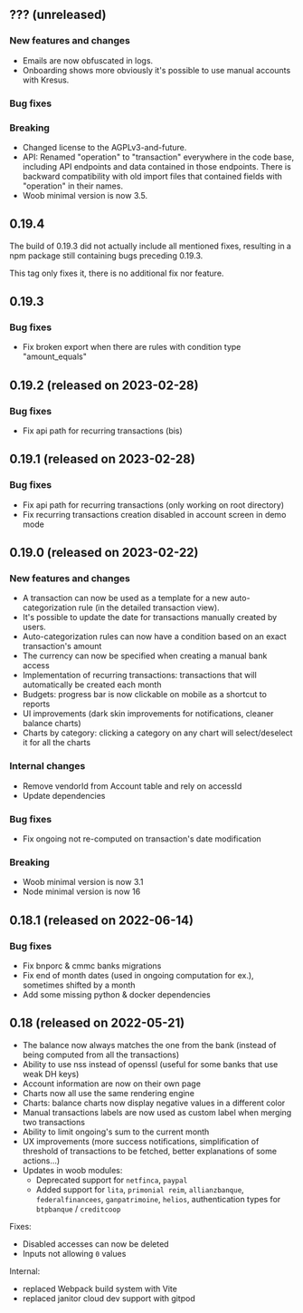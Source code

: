## ??? (unreleased)

### New features and changes

- Emails are now obfuscated in logs.
- Onboarding shows more obviously it's possible to use manual accounts with Kresus.

### Bug fixes

### Breaking

- Changed license to the AGPLv3-and-future.
- API: Renamed "operation" to "transaction" everywhere in the code base, including API endpoints
  and data contained in those endpoints. There is backward compatibility with old import files that
  contained fields with "operation" in their names.
- Woob minimal version is now 3.5.

## 0.19.4

The build of 0.19.3 did not actually include all mentioned fixes, resulting in a npm package
still containing bugs preceding 0.19.3.

This tag only fixes it, there is no additional fix nor feature.

## 0.19.3

### Bug fixes

- Fix broken export when there are rules with condition type "amount_equals"

## 0.19.2 (released on 2023-02-28)

### Bug fixes

- Fix api path for recurring transactions (bis)

## 0.19.1 (released on 2023-02-28)

### Bug fixes

- Fix api path for recurring transactions (only working on root directory)
- Fix recurring transactions creation disabled in account screen in demo mode

## 0.19.0 (released on 2023-02-22)

### New features and changes

- A transaction can now be used as a template for a new auto-categorization
  rule (in the detailed transaction view).
- It's possible to update the date for transactions manually created by users.
- Auto-categorization rules can now have a condition based on an exact
  transaction's amount
- The currency can now be specified when creating a manual bank access
- Implementation of recurring transactions: transactions that will automatically
  be created each month
- Budgets: progress bar is now clickable on mobile as a shortcut to reports
- UI improvements (dark skin improvements for notifications, cleaner balance charts)
- Charts by category: clicking a category on any chart will select/deselect it for all the charts

### Internal changes

- Remove vendorId from Account table and rely on accessId
- Update dependencies

### Bug fixes

- Fix ongoing not re-computed on transaction's date modification

### Breaking

- Woob minimal version is now 3.1
- Node minimal version is now 16

## 0.18.1 (released on 2022-06-14)

### Bug fixes

- Fix bnporc & cmmc banks migrations
- Fix end of month dates (used in ongoing computation for ex.), sometimes shifted by a month
- Add some missing python & docker dependencies

## 0.18 (released on 2022-05-21)

- The balance now always matches the one from the bank (instead of being computed from all the transactions)
- Ability to use nss instead of openssl (useful for some banks that use weak DH keys)
- Account information are now on their own page
- Charts now all use the same rendering engine
- Charts: balance charts now display negative values in a different color
- Manual transactions labels are now used as custom label when merging two transactions
- Ability to limit ongoing's sum to the current month
- UX improvements (more success notifications, simplification of threshold of transactions to be fetched, better explanations of some actions…)
- Updates in woob modules:
    - Deprecated support for `netfinca`, `paypal`
    - Added support for `lita`, `primonial reim`, `allianzbanque`, `federalfinancees`, `ganpatrimoine`, `helios`, authentication types for `btpbanque` / `creditcoop`

Fixes:

- Disabled accesses can now be deleted
- Inputs not allowing `0` values

Internal:

- replaced Webpack build system with Vite
- replaced janitor cloud dev support with gitpod
